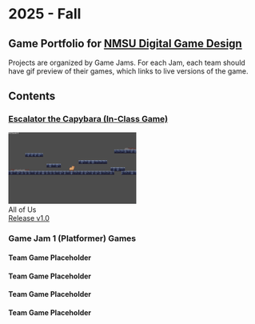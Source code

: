 # 2025 - Fall

## Game Portfolio for [NMSU Digital Game Design](/../index.md)

Projects are organized by Game Jams. For each Jam, each team should have gif preview of their games, which links to live versions of the game.

## Contents

### [Escalator the Capybara (In-Class Game)](https://bilhamil.github.io/Escalator/)
<a href="https://bilhamil.github.io/Escalator/" target="_blank"><img src="./art/escalator.gif" alt="Animation of a game." width="256"/></a><br/> 
All of Us<br/> 
[Release v1.0](https://github.com/bilhamil/Escalator-Demo-Game/releases/tag/v1.0)

### Game Jam 1 (Platformer) Games

#### Team Game Placeholder

#### Team Game Placeholder

#### Team Game Placeholder

#### Team Game Placeholder